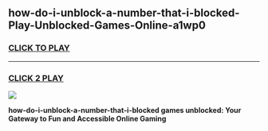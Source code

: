
## how-do-i-unblock-a-number-that-i-blocked-Play-Unblocked-Games-Online-a1wp0
<h3>
<a href="https://premium76.site?title=how-do-i-unblock-a-number-that-i-blocked&ref=25A">CLICK TO PLAY</a></h3>
<hr>

<h3>
<a href="https://premium76.site?title=how-do-i-unblock-a-number-that-i-blocked&ref=25A">CLICK 2 PLAY</a>
  
</h3>

<a href="https://premium76.site?title=how-do-i-unblock-a-number-that-i-blocked&ref=25A"><img src="https://clearcache.store/games.png"></a>


**how-do-i-unblock-a-number-that-i-blocked games unblocked: Your Gateway to Fun and Accessible Online Gaming**
